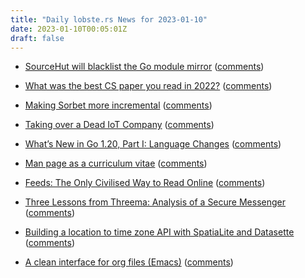 ```yaml
---
title: "Daily lobste.rs News for 2023-01-10"
date: 2023-01-10T00:05:01Z
draft: false
---
```






- [SourceHut will blacklist the Go module mirror](https://sourcehut.org/blog/2023-01-09-gomodulemirror/)
  ([comments](https://lobste.rs/s/ag0slu/sourcehut_will_blacklist_go_module))



- [What was the best CS paper you read in 2022?]()
  ([comments](https://lobste.rs/s/tjlmjr/what_was_best_cs_paper_you_read_2022))



- [Making Sorbet more incremental](https://blog.jez.io/making-sorbet-more-incremental/)
  ([comments](https://lobste.rs/s/krl8gl/making_sorbet_more_incremental))



- [Taking over a Dead IoT Company](https://blog.kchung.co/taking-over-a-dead-iot-company/)
  ([comments](https://lobste.rs/s/jugyxo/taking_over_dead_iot_company))



- [What’s New in Go 1.20, Part I: Language Changes](https://blog.carlmjohnson.net/post/2023/golang-120-language-changes/)
  ([comments](https://lobste.rs/s/w0vntp/what_s_new_go_1_20_part_i_language_changes))



- [Man page as a curriculum vitae](https://skiqqy.xyz/)
  ([comments](https://lobste.rs/s/mnqppx/man_page_as_curriculum_vitae))



- [Feeds: The Only Civilised Way to Read Online](https://felixcrux.com/blog/feeds-the-only-civilised-way-to-read-online)
  ([comments](https://lobste.rs/s/gbvwcr/feeds_only_civilised_way_read_online))



- [Three Lessons from Threema: Analysis of a Secure Messenger](https://breakingthe3ma.app/)
  ([comments](https://lobste.rs/s/y9uzyx/three_lessons_from_threema_analysis))



- [Building a location to time zone API with SpatiaLite and Datasette](https://datasette.io/tutorials/spatialite)
  ([comments](https://lobste.rs/s/53zhxm/building_location_time_zone_api_with))



- [A clean interface for org files (Emacs)](https://github.com/rougier/book-mode)
  ([comments](https://lobste.rs/s/227mqp/clean_interface_for_org_files_emacs))


